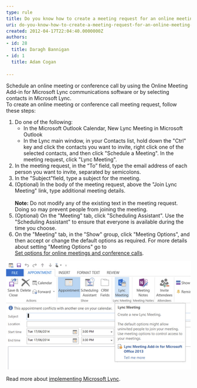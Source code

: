 ```yaml
---
type: rule
title: Do you know how to create a meeting request for an online meeting or conference call?
uri: do-you-know-how-to-create-a-meeting-request-for-an-online-meeting-or-conference-call
created: 2012-04-17T22:04:40.0000000Z
authors:
- id: 28
  title: Daragh Bannigan
- id: 1
  title: Adam Cogan

---
```


​Schedule an online meeting or conference call by using the Online Meeting Add-in for Microsoft Lync communications software or by selecting contacts in Microsoft Lync.  
To create an online meeting or conference call meeting request, follow these steps:

1. Do one of the following:
    - In the Microsoft Outlook Calendar, New Lync Meeting in Microsoft Outlook
    - In the Lync main window, in your Contacts list, hold down the "Ctrl" key and click the contacts you want to invite, right click one of the selected contacts, and then click "Schedule a Meeting". In the meeting request, click "Lync Meeting".
2. In the meeting request, in the “To” field, type the email address of each person you want to invite, separated by semicolons.
3. In the "Subject"field, type a subject for the meeting.
4. (Optional) In the body of the meeting request, above the "Join Lync​ Meeting" link, type additional meeting details. <br>      
**Note:** Do not modify any of the existing text in the meeting request. Doing so may prevent people from joining the meeting.
5. (Optional) On the "Meeting" tab, click "Scheduling Assistant". Use the "Scheduling Assistant" to ensure that everyone is available during the time you choose.
6. On the "Meeting" tab, in the "Show" group, click "Meeting Options", and then accept or change the default options as required. For more details about setting "Meeting Options" go to <br>      [Set options for online meetings and conference calls](http://office.microsoft.com/en-us/communicator-help/set-options-for-online-meetings-and-conference-calls-HA102000107.aspx?CTT=5&origin=HA101990914).


![ Creating a Lync Online meeting from outlook.​​ ](lync-online-meeting.jpg)

Read more about     [​implementing Microsoft Lync](http://www.ssw.com.au/ssw/Consulting/Lync.aspx).
​
